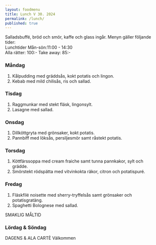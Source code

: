 ```yaml
---
layout: foodmenu
title: Lunch V 30. 2024
permalink: /lunch/
published: true
---
```

Salladsbuffé, bröd och smör, kaffe och glass ingår.
Menyn gäller följande tider:  
Lunchtider  Mån-sön:11:00 - 14:30  
Alla rätter: 100:- Take away: 85:-
                                
### Måndag

1. Kålpudding med gräddsås, kokt potatis och lingon.
2. Kebab med mild chilisås, ris och sallad.

### Tisdag

1. Raggmunkar med stekt fläsk, lingonsylt.
2. Lasagne med sallad. 

### Onsdag

1. Dillköttgryta med grönsaker, kokt potatis.
2. Pannbiff med löksås, persiljesmör samt råstekt potatis.

### Torsdag

1. Köttfärssoppa med cream fraiche samt tunna pannkakor, sylt och grädde. 
2. Smörstekt rödspätta med vitvinkokta räkor, citron och potatispuré.

### Fredag  

1. Fläskfilé noisette med sherry-tryffelsås samt grönsaker och potatisgratäng.
2. Spaghetti Bolognese med sallad.

SMAKLIG MÅLTID  
### Lördag & Söndag 
DAGENS & ALA CARTÈ
Välkommen
    
       
    

   
    
   
     
